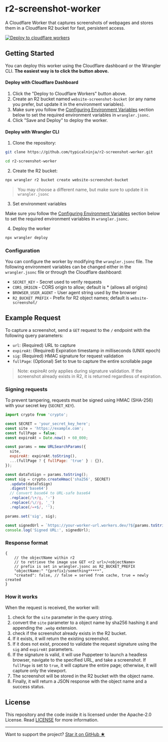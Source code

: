 [cloudflare-deploy-url]: https://deploy.workers.cloudflare.com/?url=https://github.com/typicalninja/r2-screenshot-worker

# r2-screenshot-worker

A Cloudflare Worker that captures screenshots of webpages and stores them in a Cloudflare R2 bucket for fast, persistent access.

[![Deploy to cloudflare workers](https://deploy.workers.cloudflare.com/button)][cloudflare-deploy-url]

## Getting Started

You can deploy this worker using the Cloudflare dashboard or the Wrangler CLI. **The easiest way is to click the button above.**

#### Deploy with Cloudflare Dashboard

1. Click the "Deploy to Cloudflare Workers" button above.
2. Create an R2 bucket named `website-screenshot-bucket` (or any name you prefer, but update it in the environment variables).
3. Make sure you follow the [Configuring Environment Variables](#configuration) section below to set the required environment variables in `wrangler.jsonc`.
4. Click "Save and Deploy" to deploy the worker.

#### Deploy with Wrangler CLI

1. Clone the repository:

```bash
git clone https://github.com/typicalninja/r2-screenshot-worker.git

cd r2-screenshot-worker
```

2. Create the R2 bucket:


```bash
npx wrangler r2 bucket create website-screenshot-bucket
```
> You may choose a different name, but make sure to update it in `wrangler.jsonc`

3. Set environment variables

Make sure you follow the [Configuring Environment Variables](#configuration) section below to set the required environment variables in `wrangler.jsonc`.


4. Deploy the worker

```bash
npx wrangler deploy
```

### Configuration

You can configure the worker by modifying the `wrangler.jsonc` file. The following environment variables can be changed either in the `wrangler.jsonc` file or through the Cloudflare dashboard:

- `SECRET_KEY` - Secret used to verify requests
- `CORS_ORIGIN` - CORS origin to allow; default is * (allows all origins)
- `BROWSER_USER_AGENT` - User agent string used by the browser
- `R2_BUCKET_PREFIX` - Prefix for R2 object names; default is `website-screenshot/`

## Example Request

To capture a screenshot, send a `GET` request to the `/` endpoint with the following query parameters:

- `url`: (Required) URL to capture
- `expireAt`: 	(Required) Expiration timestamp in milliseconds (UNIX epoch)
- `sig`: 	(Required) HMAC signature for request validation
- `fullPage`: (Optional) Set to true to capture the entire scrollable page

> Note: expireAt only applies during signature validation. If the screenshot already exists in R2, it is returned regardless of expiration.

### Signing requests

To prevent tampering, requests must be signed using HMAC (SHA-256) with your secret key (`SECRET_KEY`).


```js
import crypto from 'crypto';

const SECRET = 'your_secret_key_here';
const site = 'https://example.com';
const fullPage = false;
const expireAt = Date.now() + 60_000;

const params = new URLSearchParams({
  site,
  expireAt: expireAt.toString(),
  ...(fullPage ? { fullPage: 'true' } : {}),
});

const dataToSign = params.toString();
const sig = crypto.createHmac('sha256', SECRET)
  .update(dataToSign)
  .digest('base64')
  // Convert base64 to URL-safe base64
  .replace(/\+/g, '-')
  .replace(/\//g, '_')
  .replace(/=+$/, '');

params.set('sig', sig);

const signedUrl = `https://your-worker-url.workers.dev/?${params.toString()}`;
console.log('Signed URL:', signedUrl);
```

### Response format

```jsonc
{
    // the objectName within r2
    // to retrieve the image use GET <r2 url>/<objectName>
    // prefix is set in wrangler.jsonc as R2_BUCKET_PREFIX
    "objectName:" "{prefix}/something*****",
    "created": false, // false = served from cache, true = newly created
}
```

### How it works

When the request is received, the worker will:
1. check for the `site` parameter in the query string.
2. convert the `site` parameter to a object name by sha256 hashing it and appending the `.webp` extension.
3. check if the screenshot already exists in the R2 bucket.
4. If it exists, it will return the existing screenshot.
5. If it does not exist, proceed to validate the request signature using the `sig` and `expireAt` parameters.
6. If the signature is valid, it will use Puppeteer to launch a headless browser, navigate to the specified URL, and take a screenshot. If `fullPage` is set to `true`, it will capture the entire page; otherwise, it will capture only the viewport.
6. The screenshot will be stored in the R2 bucket with the object name.
7. Finally, it will return a JSON response with the object name and a success status.

## License

This repository and the code inside it is licensed under the Apache-2.0 License. Read [LICENSE](./LICENSE) for more information.

---

Want to support the project? [Star it on GitHub ★](https://github.com/typicalninja/r2-screenshot-worker/stargazers)